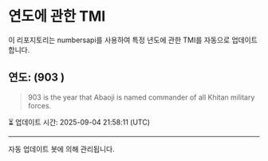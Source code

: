 
# 연도에 관한 TMI

이 리포지토리는 numbersapi를 사용하여 특정 년도에 관한 TMI를 자동으로 업데이트합니다.

## 연도: (903 )
> 903 is the year that Abaoji is named commander of all Khitan military forces.

⏳ 업데이트 시간: 2025-09-04 21:58:11 (UTC)

---
자동 업데이트 봇에 의해 관리됩니다.
